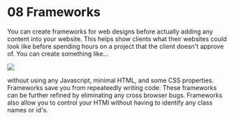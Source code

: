 # 08 Frameworks

You can create frameworks for web designs before actually adding any content into your website. This helps show clients what their websites could look like before spending hours on a project that the client doesn't approve of. You can create something like...

![](https://codefellows.github.io/code-201-guide/curriculum/class-08/lab-a/images/wireframe-comp.png)

without using any Javascript, minimal HTML, and some CSS properties.
Frameworks save you from repeateedly writing code. These frameworks can be further refined by eliminating any cross browser bugs. Frameworks also allow you to control your HTMl without having to identify any class names or id's.
